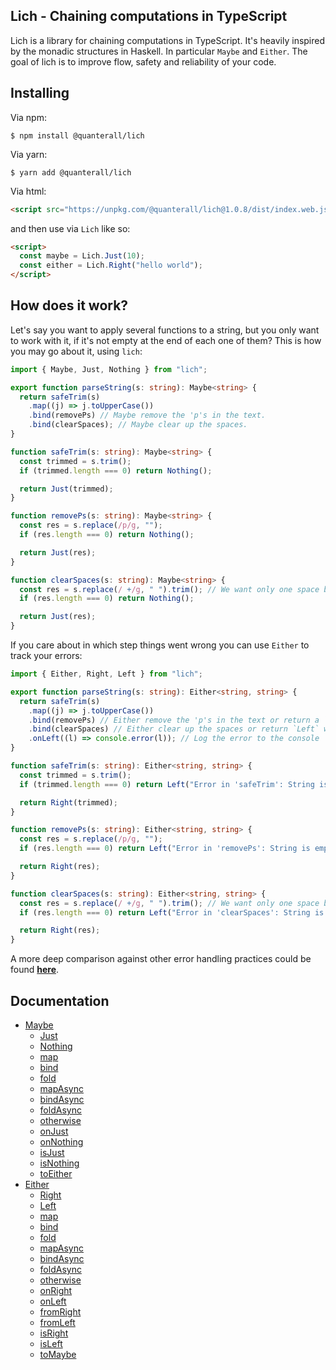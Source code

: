 ## Lich - Chaining computations in TypeScript

Lich is a library for chaining computations in TypeScript. It's heavily inspired by the monadic structures in Haskell. In particular `Maybe` and `Either`.
The goal of lich is to improve flow, safety and reliability of your code.

## Installing

Via npm:

```
$ npm install @quanterall/lich
```

Via yarn:

```
$ yarn add @quanterall/lich
```

Via html:
```html
<script src="https://unpkg.com/@quanterall/lich@1.0.8/dist/index.web.js"></script>
```

and then use via `Lich` like so:
```html
<script>
  const maybe = Lich.Just(10);
  const either = Lich.Right("hello world");
</script>
```

## How does it work?

Let's say you want to apply several functions to a string, but you only want to work with it, if it's not empty at the end of each one of them?
This is how you may go about it, using `lich`:

```ts
import { Maybe, Just, Nothing } from "lich";

export function parseString(s: string): Maybe<string> {
  return safeTrim(s)
    .map((j) => j.toUpperCase())
    .bind(removePs) // Maybe remove the 'p's in the text.
    .bind(clearSpaces); // Maybe clear up the spaces.
}

function safeTrim(s: string): Maybe<string> {
  const trimmed = s.trim();
  if (trimmed.length === 0) return Nothing();

  return Just(trimmed);
}

function removePs(s: string): Maybe<string> {
  const res = s.replace(/p/g, "");
  if (res.length === 0) return Nothing();

  return Just(res);
}

function clearSpaces(s: string): Maybe<string> {
  const res = s.replace(/ +/g, " ").trim(); // We want only one space between words
  if (res.length === 0) return Nothing();

  return Just(res);
}
```

If you care about in which step things went wrong you can use `Either` to track your errors:

```ts
import { Either, Right, Left } from "lich";

export function parseString(s: string): Either<string, string> {
  return safeTrim(s)
    .map((j) => j.toUpperCase())
    .bind(removePs) // Either remove the 'p's in the text or return a `Left` with a reason.
    .bind(clearSpaces) // Either clear up the spaces or return `Left` with a reason.
    .onLeft((l) => console.error(l)); // Log the error to the console
}

function safeTrim(s: string): Either<string, string> {
  const trimmed = s.trim();
  if (trimmed.length === 0) return Left("Error in 'safeTrim': String is empty");

  return Right(trimmed);
}

function removePs(s: string): Either<string, string> {
  const res = s.replace(/p/g, "");
  if (res.length === 0) return Left("Error in 'removePs': String is empty");

  return Right(res);
}

function clearSpaces(s: string): Either<string, string> {
  const res = s.replace(/ +/g, " ").trim(); // We want only one space between words.
  if (res.length === 0) return Left("Error in 'clearSpaces': String is empty");

  return Right(res);
}
```

A more deep comparison against other error handling practices could be found **[here](docs/comparison.md)**.

## Documentation

- [Maybe](docs/maybe.md/#maybe)
  - [Just](docs/maybe.md/#just)
  - [Nothing](docs/maybe.md/#nothing)
  - [map](docs/maybe.md/#map)
  - [bind](docs/maybe.md/#bind)
  - [fold](docs/maybe.md/#fold)
  - [mapAsync](docs/maybe.md/#mapasync)
  - [bindAsync](docs/maybe.md/#bindasync)
  - [foldAsync](docs/maybe.md/#foldasync)
  - [otherwise](docs/maybe.md/#otherwise)
  - [onJust](docs/maybe.md/#onjust)
  - [onNothing](docs/maybe.md/#onnothing)
  - [isJust](docs/maybe.md/#isjust)
  - [isNothing](docs/maybe.md/#isnothing)
  - [toEither](docs/maybe.md/#toeither)
- [Either](docs/either.md/#either)
  - [Right](docs/either.md/#right)
  - [Left](docs/either.md/#left)
  - [map](docs/either.md/#map)
  - [bind](docs/either.md/#bind)
  - [fold](docs/either.md/#fold)
  - [mapAsync](docs/either.md/#mapasync)
  - [bindAsync](docs/either.md/#bindasync)
  - [foldAsync](docs/either.md/#foldasync)
  - [otherwise](docs/either.md/#otherwise)
  - [onRight](docs/either.md/#onright)
  - [onLeft](docs/either.md/#onleft)
  - [fromRight](docs/either.md/#fromright)
  - [fromLeft](docs/either.md/#fromleft)
  - [isRight](docs/either.md/#isright)
  - [isLeft](docs/either.md/#isleft)
  - [toMaybe](docs/either.md/#tomaybe)
